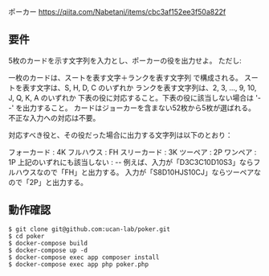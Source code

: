 ポーカー
https://qiita.com/Nabetani/items/cbc3af152ee3f50a822f

## 要件

5枚のカードを示す文字列を入力とし、ポーカーの役を出力せよ。
ただし:

一枚のカードは、スートを表す文字＋ランクを表す文字列 で構成される。
スートを表す文字は、S, H, D, C のいずれか
ランクを表す文字列は、2, 3, ..., 9, 10, J, Q, K, A のいずれか
下表の役に対応すること。下表の役に該当しない場合は '--' を出力すること。
カードはジョーカーを含まない52枚から5枚が選ばれる。
不正な入力への対応は不要。

対応すべき役と、その役だった場合に出力する文字列は以下のとおり：

フォーカード : 4K
フルハウス : FH
スリーカード : 3K
ツーペア : 2P
ワンペア : 1P
上記のいずれにも該当しない : --
例えば、入力が「D3C3C10D10S3」ならフルハウスなので「FH」と出力する。
入力が「S8D10HJS10CJ」ならツーペアなので「2P」と出力する。

## 動作確認

```
$ git clone git@github.com:ucan-lab/poker.git
$ cd poker
$ docker-compose build
$ docker-compose up -d
$ docker-compose exec app composer install
$ docker-compose exec app php poker.php
```
